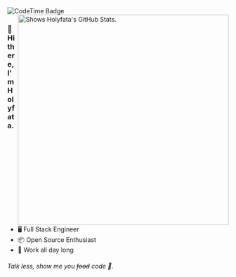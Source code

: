 <div>
  <img href="https://codetime.dev" alt="CodeTime Badge" src="https://img.shields.io/endpoint?style=social&color=222&url=https%3A%2F%2Fapi.codetime.dev%2Fshield%3Fid%3D32315%26project%3D%26in=0">
</div>

<picture>
  <source media="(prefers-color-scheme: dark)" srcset="https://github-stats.liuli.lol/api?username=holyfata&theme=react-dark&show_icons=true&include_all_commits=true&count_private=true">
  <img alt="Shows Holyfata's GitHub Stats." align="right" width="480px" src="https://github-stats.liuli.lol/api?username=holyfata&theme=react-dark&show_icons=true&include_all_commits=true&count_private=true">
</picture>

### 👋 Hi there, I'm Holyfata.

- 🖥️ Full Stack Engineer
- 📦 Open Source Enthusiast
- 💼 Work all day long

###### Talk less, show me you <del>food</del> code 🤣.
